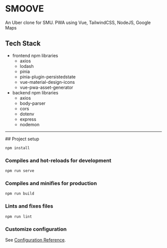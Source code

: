 # SMOOVE

An Uber clone for SMU. PWA using Vue, TailwindCSS, NodeJS, Google Maps

## Tech Stack

-   frontend npm libraries
    -   axios
    -   lodash
    -   pinia
    -   pinia-plugin-persistedstate
    -   vue-material-design-icons
    -   vue-pwa-asset-generator
-   backend npm libraries
    -   axios
    -   body-parser
    -   cors
    -   dotenv
    -   express
    -   nodemon

<hr />
## Project setup

```
npm install
```

### Compiles and hot-reloads for development

```
npm run serve
```

### Compiles and minifies for production

```
npm run build
```

### Lints and fixes files

```
npm run lint
```

### Customize configuration

See [Configuration Reference](https://cli.vuejs.org/config/).
